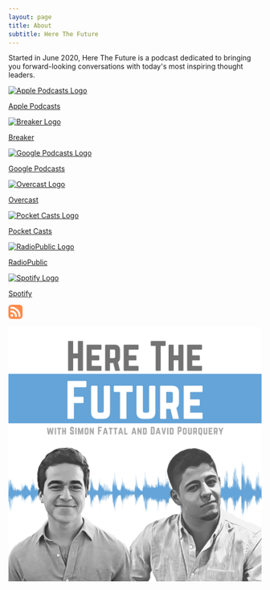 ```yaml
---
layout: page
title: About
subtitle: Here The Future
---
```


Started in June 2020, Here The Future is a podcast dedicated to bringing you forward-looking conversations with today's most inspiring thought leaders.

<div class="css-3n7dts "><div class="styles__wrapper___1wrBP"><a href="https://podcasts.apple.com/gb/podcast/here-the-future/id1518322657" target="_blank" rel="noopener noreferrer" class="css-1z0xd9g"><div class="styles__iconWrapper___9XLUZ"><img src="https://d12xoj7p9moygp.cloudfront.net/images/podcast/logo-square/006/apple_podcasts.png" srcset="https://d12xoj7p9moygp.cloudfront.net/images/podcast/logo-square/006/apple_podcasts.png 1x, https://d12xoj7p9moygp.cloudfront.net/images/podcast/logo-square/006/apple_podcasts@2x.png 2x" alt="Apple Podcasts Logo" height="28" width="28"><p class="styles__text___1SXNv">Apple Podcasts</p></div></a></div><div class="styles__wrapper___1wrBP"><a href="https://www.breaker.audio/here-the-future" target="_blank" rel="noopener noreferrer" class="css-1z0xd9g"><div class="styles__iconWrapper___9XLUZ"><img src="https://d12xoj7p9moygp.cloudfront.net/images/podcast/logo-square/006/breaker.png" srcset="https://d12xoj7p9moygp.cloudfront.net/images/podcast/logo-square/006/breaker.png 1x, https://d12xoj7p9moygp.cloudfront.net/images/podcast/logo-square/006/breaker@2x.png 2x" alt="Breaker Logo" height="28" width="28"><p class="styles__text___1SXNv">Breaker</p></div></a></div><div class="styles__wrapper___1wrBP"><a href="https://www.google.com/podcasts?feed=aHR0cHM6Ly9hbmNob3IuZm0vcy8yNTNmZmRhYy9wb2RjYXN0L3Jzcw==" target="_blank" rel="noopener noreferrer" class="css-1z0xd9g"><div class="styles__iconWrapper___9XLUZ"><img src="https://d12xoj7p9moygp.cloudfront.net/images/podcast/logo-square/006/google_podcasts.png" srcset="https://d12xoj7p9moygp.cloudfront.net/images/podcast/logo-square/006/google_podcasts.png 1x, https://d12xoj7p9moygp.cloudfront.net/images/podcast/logo-square/006/google_podcasts@2x.png 2x" alt="Google Podcasts Logo" height="28" width="28"><p class="styles__text___1SXNv">Google Podcasts</p></div></a></div><div class="styles__wrapper___1wrBP"><a href="https://overcast.fm/itunes1518322657/here-the-future" target="_blank" rel="noopener noreferrer" class="css-1z0xd9g"><div class="styles__iconWrapper___9XLUZ"><img src="https://d12xoj7p9moygp.cloudfront.net/images/podcast/logo-square/006/overcast.png" srcset="https://d12xoj7p9moygp.cloudfront.net/images/podcast/logo-square/006/overcast.png 1x, https://d12xoj7p9moygp.cloudfront.net/images/podcast/logo-square/006/overcast@2x.png 2x" alt="Overcast Logo" height="28" width="28"><p class="styles__text___1SXNv">Overcast</p></div></a></div><div class="styles__wrapper___1wrBP"><a href="https://pca.st/b1qwcvtb" target="_blank" rel="noopener noreferrer" class="css-1z0xd9g"><div class="styles__iconWrapper___9XLUZ"><img src="https://d12xoj7p9moygp.cloudfront.net/images/podcast/logo-square/006/pocket_casts.png" srcset="https://d12xoj7p9moygp.cloudfront.net/images/podcast/logo-square/006/pocket_casts.png 1x, https://d12xoj7p9moygp.cloudfront.net/images/podcast/logo-square/006/pocket_casts@2x.png 2x" alt="Pocket Casts Logo" height="28" width="28"><p class="styles__text___1SXNv">Pocket Casts</p></div></a></div><div class="styles__wrapper___1wrBP"><a href="https://radiopublic.com/here-the-future-WdZPQ7" target="_blank" rel="noopener noreferrer" class="css-1z0xd9g"><div class="styles__iconWrapper___9XLUZ"><img src="https://d12xoj7p9moygp.cloudfront.net/images/podcast/logo-square/006/radiopublic.png" srcset="https://d12xoj7p9moygp.cloudfront.net/images/podcast/logo-square/006/radiopublic.png 1x, https://d12xoj7p9moygp.cloudfront.net/images/podcast/logo-square/006/radiopublic@2x.png 2x" alt="RadioPublic Logo" height="28" width="28"><p class="styles__text___1SXNv">RadioPublic</p></div></a></div><div class="styles__wrapper___1wrBP"><a href="https://open.spotify.com/show/6woWk68P9BMsBuTXA7qBzZ" target="_blank" rel="noopener noreferrer" class="css-1z0xd9g"><div class="styles__iconWrapper___9XLUZ"><img src="https://d12xoj7p9moygp.cloudfront.net/images/podcast/logo-square/006/spotify.png" srcset="https://d12xoj7p9moygp.cloudfront.net/images/podcast/logo-square/006/spotify.png 1x, https://d12xoj7p9moygp.cloudfront.net/images/podcast/logo-square/006/spotify@2x.png 2x" alt="Spotify Logo" height="28" width="28"><p class="styles__text___1SXNv">Spotify</p></div></a></div><div role="button" tabindex="0" class="css-8bfpek"><div class="css-8bfpek"><div class="styles__iconWrapper___9XLUZ"><svg width="28" height="28" xmlns="http://www.w3.org/2000/svg" viewBox="0 0 28 28" class=""><g fill="none" fill-rule="evenodd"><rect fill="#FE8A4C" width="28" height="28" rx="6"></rect><path d="M6.822 18.5361504c.74088889 0 1.36666667.2645781 1.87755556.7932873.51866666.5139607.77777777 1.1398755.77777777 1.877074 0 .7371984-.25911111 1.3666886-.77777777 1.888247-.51088889.5139608-1.13666667.7707177-1.87755556.7707177-.73355556 0-1.35555556-.2567569-1.86666667-.7707177-.51088889-.5215584-.76644444-1.1508251-.76644444-1.888247 0-.737422.25555555-1.3633368.76644444-1.877074.51133334-.5289327 1.13311111-.7932873 1.86666667-.7932873zm-2.54422222-6.9831622c.17022222-.1937408.38488889-.3054714.644-.3351918v-.011173h1.08888889c2.97044444 0 5.51133333 1.0576418 7.62244443 3.1731489 2.1111111 2.1003117 3.1775556 4.6441939 3.2 7.6309762v1.0614406h-.0113333c-.0222222.2382097-.1184445.4431236-.2891111.6145183-.1702223.1713947-.3775556.2719523-.622.3018961v.011173h-1.8555556c-.2595555-.0073742-.4853333-.0969821-.678-.2681534-.1926667-.1861432-.3037778-.4058055-.3333333-.6592105h-.0113334v-1.0614407h.0113334c-.0222222-1.9291404-.7148889-3.5791778-2.0777778-4.9494419-1.38533333-1.3633367-3.03733333-2.0446699-4.95577778-2.0446699h-.04355555v.0111731H4.92177778v-.0111731c-.23688889-.0299438-.44444445-.126479-.622-.2904995-.17066667-.1713947-.26311111-.379884-.27777778-.6256913H4v-1.8661244c.01466667-.2607792.10711111-.4880393.27777778-.6815567zM4 6.89382242v-1.877074c.01466667-.26077921.10711111-.48803924.27777778-.68155663.17022222-.19374086.38488889-.30547145.644-.33519179h1.08888889C10.9515556 4 15.1813333 5.75774572 18.6995556 9.27368409 22.2182222 12.7967732 23.9848889 17.0425358 24 22.0109719v1.0614407h-.0113333c-.0295556.2382096-.1257778.4431235-.2891111.6145183-.1702223.1713947-.3775556.2719522-.622.301896V24h-1.8553334c-.2595555-.0073742-.4853333-.0969822-.678-.2681534-.1926666-.1861432-.3037778-.4058056-.3333333-.6592105h-.0113333v-1.0614407h.0113333c-.0146667-3.918392-1.4108889-7.2627121-4.1886667-10.0336309-2.7704444-2.78589066-6.10755553-4.17872426-10.01133331-4.17872426h-.04422222v.01117306H4.92177778v-.01117306c-.23688889-.02256958-.44444445-.11910482-.622-.29049955-.17066667-.1716182-.26311111-.37630865-.27777778-.61451827H4z" fill="#FFF" fill-rule="nonzero"></path></g></svg></div></div></div></div>

![HTF Logo](/assets/img/HTF_HighRes.png)